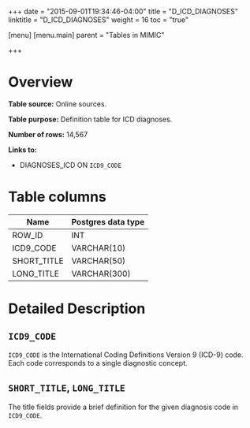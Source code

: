 +++
date = "2015-09-01T19:34:46-04:00"
title = "D_ICD_DIAGNOSES"
linktitle = "D_ICD_DIAGNOSES"
weight = 16
toc = "true"

[menu]
  [menu.main]
    parent = "Tables in MIMIC"

+++

# Overview

**Table source:** Online sources.

**Table purpose:** Definition table for ICD diagnoses.

**Number of rows:** 14,567

**Links to:**

* DIAGNOSES_ICD ON `ICD9_CODE`

<!-- # Important considerations -->

# Table columns

Name | Postgres data type
---- | ----
ROW\_ID | INT
ICD9\_CODE | VARCHAR(10)
SHORT\_TITLE | VARCHAR(50)
LONG\_TITLE | VARCHAR(300)

# Detailed Description

## `ICD9_CODE`

`ICD9_CODE` is the International Coding Definitions Version 9 (ICD-9) code. Each code corresponds to a single diagnostic concept.

## `SHORT_TITLE`, `LONG_TITLE`

The title fields provide a brief definition for the given diagnosis code in `ICD9_CODE`.

